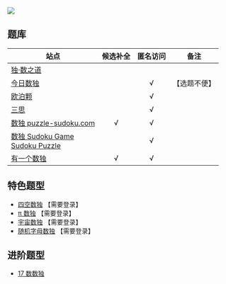 ![](https://cn.sudoku.today/pic/classsudoku9/9517_124875.png)

## 题库
| 站点 | 候选补全 | 匿名访问 | 备注 |
| --- | :---: | :---: | --- |
| [独·数之道][] | | | |
| [今日数独][] | | √ | 【选题不便】 |
| [欧泊颗][] | | √ | |
| [三思][] | | √ | |
| [数独 puzzle-sudoku.com][] | √ | √ | |
| [数独 Sudoku Game][]<br>[Sudoku Puzzle][] | | √ | |
| [有一个数独][] | √ | √ | |

## 特色题型
- [四空数独](http://www.sudokufans.org.cn/lx/game.index.php?type=4e) 【需要登录】
- [π 数独](http://www.sudokufans.org.cn/lx/game.index.php?type=pi) 【需要登录】
- [宇宙数独](http://www.sudokufans.org.cn/lx/game.index.php?type=sym) 【需要登录】
- [随机字母数独](http://www.sudokufans.org.cn/lx/game.index.php?type=rdm) 【需要登录】

## 进阶题型
- [17 数数独](17%20数数独.md)

[独·数之道]: http://www.sudokufans.org.cn/lx/game.index.php?type=30
[今日数独]: https://cn.sudoku.today/g-classic-sudoku/
[欧泊颗]: https://www.oubk.com/sudoku/sudoku-3x3-0.html?level=5
[三思]: https://www.12634.com/sudoku/sudoku/level10
[数独 puzzle-sudoku.com]: https://cn.puzzle-sudoku.com/?size=5
[数独 Sudoku Game]: http://www.sudokugame.org/
[Sudoku Puzzle]: https://cn.sudokupuzzle.org/
[有一个数独]: https://shudu.one/